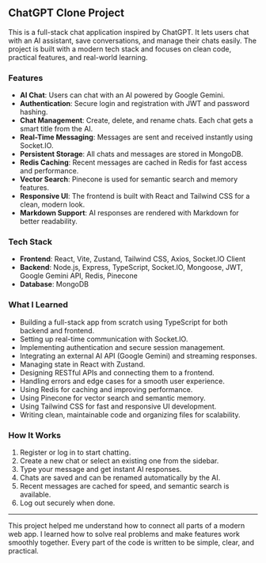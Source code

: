
## ChatGPT Clone Project

This is a full-stack chat application inspired by ChatGPT. It lets users chat with an AI assistant, save conversations, and manage their chats easily. The project is built with a modern tech stack and focuses on clean code, practical features, and real-world learning.

### Features
- **AI Chat**: Users can chat with an AI powered by Google Gemini.
- **Authentication**: Secure login and registration with JWT and password hashing.
- **Chat Management**: Create, delete, and rename chats. Each chat gets a smart title from the AI.
- **Real-Time Messaging**: Messages are sent and received instantly using Socket.IO.
- **Persistent Storage**: All chats and messages are stored in MongoDB.
- **Redis Caching**: Recent messages are cached in Redis for fast access and performance.
- **Vector Search**: Pinecone is used for semantic search and memory features.
- **Responsive UI**: The frontend is built with React and Tailwind CSS for a clean, modern look.
- **Markdown Support**: AI responses are rendered with Markdown for better readability.

### Tech Stack
- **Frontend**: React, Vite, Zustand, Tailwind CSS, Axios, Socket.IO Client
- **Backend**: Node.js, Express, TypeScript, Socket.IO, Mongoose, JWT, Google Gemini API, Redis, Pinecone
- **Database**: MongoDB

### What I Learned
- Building a full-stack app from scratch using TypeScript for both backend and frontend.
- Setting up real-time communication with Socket.IO.
- Implementing authentication and secure session management.
- Integrating an external AI API (Google Gemini) and streaming responses.
- Managing state in React with Zustand.
- Designing RESTful APIs and connecting them to a frontend.
- Handling errors and edge cases for a smooth user experience.
- Using Redis for caching and improving performance.
- Using Pinecone for vector search and semantic memory.
- Using Tailwind CSS for fast and responsive UI development.
- Writing clean, maintainable code and organizing files for scalability.

### How It Works
1. Register or log in to start chatting.
2. Create a new chat or select an existing one from the sidebar.
3. Type your message and get instant AI responses.
4. Chats are saved and can be renamed automatically by the AI.
5. Recent messages are cached for speed, and semantic search is available.
6. Log out securely when done.

---
This project helped me understand how to connect all parts of a modern web app. I learned how to solve real problems and make features work smoothly together. Every part of the code is written to be simple, clear, and practical.
